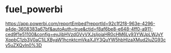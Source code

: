 # fuel_powerbi

https://app.powerbi.com/reportEmbed?reportId=92c1f2f8-963e-4296-a4de-3608383a67bf&autoAuth=true&ctid=f8af6be8-e648-4ff0-a911-ced9f1e51100&config=eyJjbHVzdGVyVXJsIjoiaHR0cHM6Ly93YWJpLWJyYXppbC1zb3V0aC1iLXByaW1hcnktcmVkaXJlY3QuYW5hbHlzaXMud2luZG93cy5uZXQvIn0%3D
